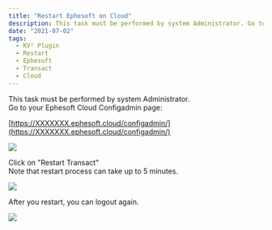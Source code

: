 ```yaml
---
title: "Restart Ephesoft on Cloud"
description: This task must be performed by system Administrator. Go to your Ephesoft Cloud Configadmin page. Restart Transact process can take up to 5 minutes.
date: "2021-07-02"
tags:
  - KV² Plugin
  - Restart
  - Ephesoft
  - Transact
  - Cloud
---
```


This task must be performed by system Administrator.  
Go to your Ephesoft Cloud Configadmin page:

[https://XXXXXXX.ephesoft.cloud/configadmin/](https://XXXXXXX.ephesoft.cloud/configadmin/)

![](/_images/doc2/Bildschirmfoto-2021-07-06-um-12.16.48-1024x531.png)

Click on "Restart Transact"  
Note that restart process can take up to 5 minutes.

![](/_images/doc2/image-2-1024x640-1.png)

After you restart, you can logout again.

![](/_images/doc2/image-3-1024x640-1.png)
